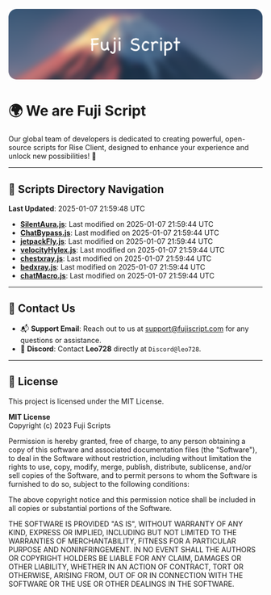 ![Banner](.github/b.webp)

# 🌍 **We are Fuji Script**

Our global team of developers is dedicated to creating powerful, open-source scripts for Rise Client, designed to enhance your experience and unlock new possibilities! 🌟

---
<!-- SCRIPTS_NAVIGATION_START -->
## 📂 **Scripts Directory Navigation**

**Last Updated**: 2025-01-07 21:59:48 UTC

- **[SilentAura.js](scripts/SilentAura.js)**: Last modified on 2025-01-07 21:59:44 UTC
- **[ChatBypass.js](scripts/ChatBypass.js)**: Last modified on 2025-01-07 21:59:44 UTC
- **[jetpackFly.js](scripts/jetpackFly.js)**: Last modified on 2025-01-07 21:59:44 UTC
- **[velocityHylex.js](scripts/velocityHylex.js)**: Last modified on 2025-01-07 21:59:44 UTC
- **[chestxray.js](scripts/chestxray.js)**: Last modified on 2025-01-07 21:59:44 UTC
- **[bedxray.js](scripts/bedxray.js)**: Last modified on 2025-01-07 21:59:44 UTC
- **[chatMacro.js](scripts/chatMacro.js)**: Last modified on 2025-01-07 21:59:44 UTC

<!-- SCRIPTS_NAVIGATION_END -->

---

## 💬 **Contact Us**  
- 📬 **Support Email**: Reach out to us at [support@fujiscript.com](mailto:support@fujiscript.com) for any questions or assistance.  
- 💬 **Discord**: Contact **Leo728** directly at `Discord@leo728`.

---

## 📜 **License**

This project is licensed under the MIT License.  

**MIT License**  
Copyright (c) 2023 Fuji Scripts  

Permission is hereby granted, free of charge, to any person obtaining a copy of this software and associated documentation files (the "Software"), to deal in the Software without restriction, including without limitation the rights to use, copy, modify, merge, publish, distribute, sublicense, and/or sell copies of the Software, and to permit persons to whom the Software is furnished to do so, subject to the following conditions:  

The above copyright notice and this permission notice shall be included in all copies or substantial portions of the Software.  

THE SOFTWARE IS PROVIDED "AS IS", WITHOUT WARRANTY OF ANY KIND, EXPRESS OR IMPLIED, INCLUDING BUT NOT LIMITED TO THE WARRANTIES OF MERCHANTABILITY, FITNESS FOR A PARTICULAR PURPOSE AND NONINFRINGEMENT. IN NO EVENT SHALL THE AUTHORS OR COPYRIGHT HOLDERS BE LIABLE FOR ANY CLAIM, DAMAGES OR OTHER LIABILITY, WHETHER IN AN ACTION OF CONTRACT, TORT OR OTHERWISE, ARISING FROM, OUT OF OR IN CONNECTION WITH THE SOFTWARE OR THE USE OR OTHER DEALINGS IN THE SOFTWARE.  
